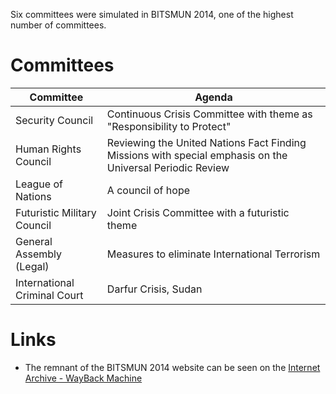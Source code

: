 <!-- TITLE: BITSMUN 2014 -->
<!-- SUBTITLE: BITSMUN 2014 was organised between 3rd-5th October, 2014. It was the third edition of the fest. -->

Six committees were simulated in BITSMUN 2014, one of the highest number of committees. 

# Committees
<center>

| Committee | Agenda | 
|--|--|
| Security Council | Continuous Crisis Committee with theme as "Responsibility to Protect" |
| Human Rights Council | Reviewing the United Nations Fact Finding Missions with special emphasis on the Universal Periodic Review |
| League of Nations |  A council of hope |
| Futuristic Military Council | Joint Crisis Committee with a futuristic theme |
| General Assembly (Legal) | Measures to eliminate International Terrorism |
| International Criminal Court | Darfur Crisis, Sudan |

</center>

# Links
- The remnant of the BITSMUN 2014 website can be seen on the [Internet Archive - WayBack Machine](https://web.archive.org/web/20141104155515/http://www.bits-mun.com:80/)